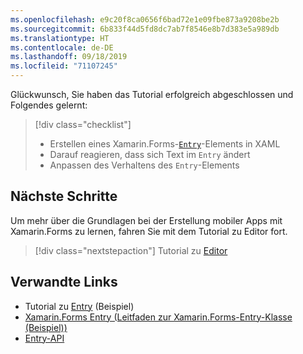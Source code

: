 ```yaml
---
ms.openlocfilehash: e9c20f8ca0656f6bad72e1e09fbe873a9208be2b
ms.sourcegitcommit: 6b833f44d5fd8dc7ab7f8546e8b7d383e5a989db
ms.translationtype: HT
ms.contentlocale: de-DE
ms.lasthandoff: 09/18/2019
ms.locfileid: "71107245"
---
```

Glückwunsch, Sie haben das Tutorial erfolgreich abgeschlossen und Folgendes gelernt:

> [!div class="checklist"]
>
> - Erstellen eines Xamarin.Forms-[`Entry`](xref:Xamarin.Forms.Entry)-Elements in XAML
> - Darauf reagieren, dass sich Text im `Entry` ändert
> - Anpassen des Verhaltens des `Entry`-Elements

## <a name="next-steps"></a>Nächste Schritte

Um mehr über die Grundlagen bei der Erstellung mobiler Apps mit Xamarin.Forms zu lernen, fahren Sie mit dem Tutorial zu Editor fort.

> [!div class="nextstepaction"]
> Tutorial zu [Editor](~/get-started/tutorials/editor/index.yml)

## <a name="related-links"></a>Verwandte Links

- Tutorial zu [Entry](https://docs.microsoft.com/samples/xamarin/xamarin-forms-samples/getstarted-tutorials-entrytutorial/) (Beispiel)
- [Xamarin.Forms Entry (Leitfaden zur Xamarin.Forms-Entry-Klasse (Beispiel))](~/xamarin-forms/user-interface/text/entry.md)
- [Entry-API](xref:Xamarin.Forms.Entry)
